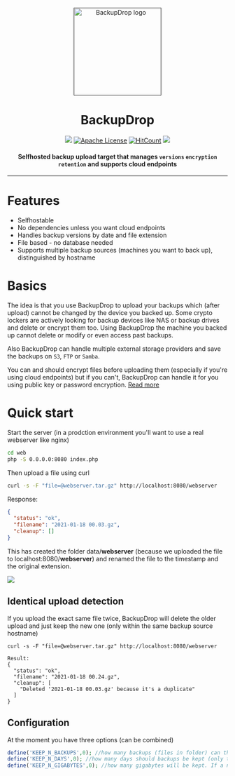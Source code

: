 <p align="center">
  <a href="" rel="noopener">
 <img height=200px src="https://pictshare.net/825l8k.png" alt="BackupDrop logo"></a>
</p>

<h1 align="center">BackupDrop</h1>

<div align="center">
 
  
![](https://img.shields.io/badge/php-7.4%2B-brightgreen.svg)
[![Apache License](https://img.shields.io/badge/license-Apache-brightgreen.svg?style=flat)](https://github.com/geek-at/backupdrop/blob/master/LICENSE)
[![HitCount](http://hits.dwyl.io/geek-at/backupdrop.svg)](http://hits.dwyl.io/geek-at/backupdrop)
[![](https://img.shields.io/github/stars/geek-at/backupdrop.svg?label=Stars&style=social)](https://github.com/geek-at/backupdrop)

#### Selfhosted backup upload target that manages `versions` `encryption` `retention` and supports cloud endpoints

</div>

-----------------------------------------

# Features
- Selfhostable
- No dependencies unless you want cloud endpoints
- Handles backup versions by date and file extension
- File based - no database needed
- Supports multiple backup sources (machines you want to back up), distinguished by hostname

# Basics

The idea is that you use BackupDrop to upload your backups which (after upload) cannot be changed by the device you backed up. Some crypto lockers are actively looking for backup devices like NAS or backup drives and delete or encrypt them too.
Using BackupDrop the machine you backed up cannot delete or modify or even access past backups.

Also BackupDrop can handle multiple external storage providers and save the backups on `S3`, `FTP` or `Samba`.

You can and should encrypt files before uploading them (especially if you're using cloud endpoints) but if you can't, BackupDrop can handle it for you using public key or password encryption. [Read more](/rtfm/encryption.md)

# Quick start

Start the server (in a prodction environment you'll want to use a real webserver like nginx)

```bash
cd web
php -S 0.0.0.0:8080 index.php
```

Then upload a file using curl
```bash
curl -s -F "file=@webserver.tar.gz" http://localhost:8080/webserver
```

Response: 
```json
{
  "status": "ok",
  "filename": "2021-01-18 00.03.gz",
  "cleanup": []
}
```

This has created the folder data/**webserver** (because we uploaded the file to localhost:8080/**webserver**) and renamed  the file to the timestamp and the original extension.

![](https://pictshare.net/z0snrz.png)


## Identical upload detection
If you upload the exact same file twice, BackupDrop will delete the older upload and just keep the new one (only within the same backup source hostname)

```
curl -s -F "file=@webserver.tar.gz" http://localhost:8080/webserver

Result:
{
  "status": "ok",
  "filename": "2021-01-18 00.24.gz",
  "cleanup": [
    "Deleted '2021-01-18 00.03.gz' because it's a duplicate"
  ]
}
```

## Configuration
At the moment you have three options (can be combined)

```php
define('KEEP_N_BACKUPS',0); //how many backups (files in folder) can there be at the same time
define('KEEP_N_DAYS',0); //how many days should backups be kept (only triggered on a new successful upload)
define('KEEP_N_GIGABYTES',0); //how many gigabytes will be kept. If a new upload causes the folder to contain more than this setting, the oldest one will be deleted
```